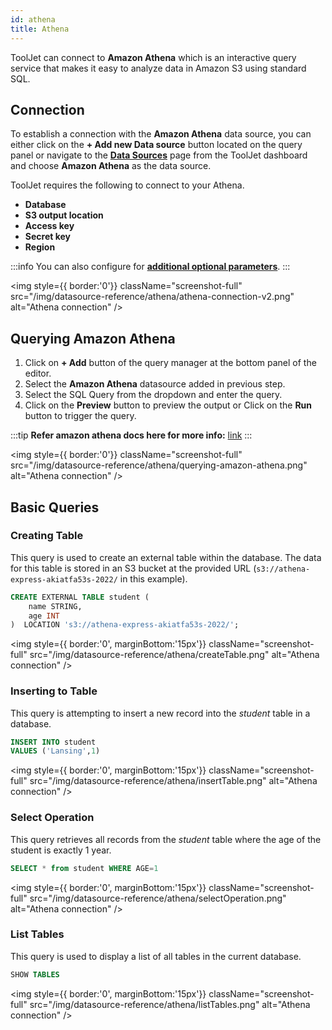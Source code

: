 ```yaml
---
id: athena
title: Athena
---
```


ToolJet can connect to **Amazon Athena** which is an interactive query service that makes it easy to analyze data in Amazon S3 using standard SQL.

<div style={{paddingTop:'24px'}}>

## Connection

To establish a connection with the **Amazon Athena** data source, you can either click on the **+ Add new Data source** button located on the query panel or navigate to the **[Data Sources](/docs/data-sources/overview)** page from the ToolJet dashboard and choose **Amazon Athena** as the data source.

ToolJet requires the following to connect to your Athena.

- **Database**
- **S3 output location**
- **Access key**
- **Secret key**
- **Region**

:::info
You can also configure for **[additional optional parameters](https://github.com/ghdna/athena-express)**.
:::

<div style={{textAlign: 'center'}}>

<img style={{ border:'0'}} className="screenshot-full" src="/img/datasource-reference/athena/athena-connection-v2.png" alt="Athena connection" />

</div>

</div>

<div style={{paddingTop:'24px'}}>

## Querying Amazon Athena

1. Click on **+ Add** button of the query manager at the bottom panel of the editor.
2. Select the **Amazon Athena** datasource added in previous step.
3. Select the SQL Query from the dropdown and enter the query.
4. Click on the **Preview** button to preview the output or Click on the **Run** button to trigger the query.

:::tip
**Refer amazon athena docs here for more info:** [link](https://docs.aws.amazon.com/athena/latest/ug/what-is.html)
:::

<div style={{textAlign: 'center'}}>

<img style={{ border:'0'}} className="screenshot-full" src="/img/datasource-reference/athena/querying-amazon-athena.png" alt="Athena connection" />

</div>

</div>

<div style={{paddingTop:'24px'}}>

## Basic Queries

### Creating Table 

This query is used to create an external table within the database. The data for this table is stored in an S3 bucket at the provided URL (`s3://athena-express-akiatfa53s-2022/` in this example).

```sql
CREATE EXTERNAL TABLE student (
    name STRING,
    age INT
)  LOCATION 's3://athena-express-akiatfa53s-2022/';
```

<img style={{ border:'0', marginBottom:'15px'}} className="screenshot-full" src="/img/datasource-reference/athena/createTable.png" alt="Athena connection" />

### Inserting to Table

This query is attempting to insert a new record into the *student* table in a database. 

```sql
INSERT INTO student
VALUES ('Lansing',1)
```

<img style={{ border:'0', marginBottom:'15px'}} className="screenshot-full" src="/img/datasource-reference/athena/insertTable.png" alt="Athena connection" />

### Select Operation

This query retrieves all records from the *student* table where the age of the student is exactly 1 year.

```sql
SELECT * from student WHERE AGE=1
```

<img style={{ border:'0', marginBottom:'15px'}} className="screenshot-full" src="/img/datasource-reference/athena/selectOperation.png" alt="Athena connection" />

### List Tables

This query is used to display a list of all tables in the current database.

```sql
SHOW TABLES
```

<img style={{ border:'0', marginBottom:'15px'}} className="screenshot-full" src="/img/datasource-reference/athena/listTables.png" alt="Athena connection" />

</div>